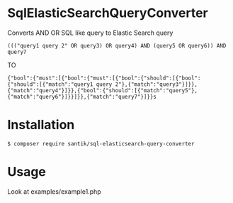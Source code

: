 # SqlElasticSearchQueryConverter
Converts AND OR SQL like query to Elastic Search query



`
((("query1 query 2" OR query3) OR query4) AND (query5 OR query6)) AND query7
`

TO

`
{"bool":{"must":[{"bool":{"must":[{"bool":{"should":[{"bool":{"should":[{"match":"query1 query 2"},{"match":"query3"}]}},{"match":"query4"}]}},{"bool":{"should":[{"match":"query5"},{"match":"query6"}]}}]}},{"match":"query7"}]}}s
`


# Installation

```console
$ composer require santik/sql-elasticsearch-query-converter
```
# Usage

Look at examples/example1.php